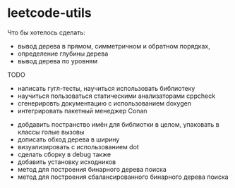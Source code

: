# leetcode-utils

Что бы хотелось сделать:

- вывод дерева в прямом, симметричном и обратном порядках,
- определение глубины дерева
- вывод дерева по уровням

TODO


- написать гугл-тесты, научиться использовать библиотеку
- научиться пользоваться статическими анализаторами cppcheck
- сгенерировть документацию с использованием doxygen
- интегрировать пакетный менеджер Conan


+ добдавить постранство имён для библиотки в целом, упаковать в классы голые вызовы
+ дописать обход дерева в ширину
+ визуализировать с использованием dot
+ сделать сборку в debug также
+ добавить установку исходников 
+ метод для построения бинарного дерева поиска
+ метод для построения сбалансированного бинарного дерева поиска